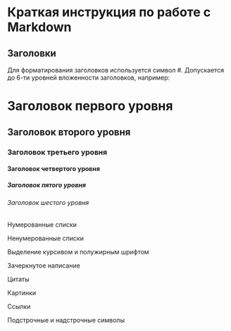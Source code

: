 # Краткая инструкция по работе с Markdown

## Заголовки

Для форматирования заголовков используется символ #. Допускается до 6-ти уровней вложенности заголовков, например:
# Заголовок первого уровня
## Заголовок второго уровня
### Заголовок третьего уровня
#### Заголовок четвертого уровня
##### Заголовок пятого уровня
###### Заголовок шестого уровня

Нумерованные списки

Ненумерованные списки

Выделение курсивом и полужирным шрифтом

Зачеркнутое написание

Цитаты

Картинки

Ссылки

Подстрочные и надстрочные символы